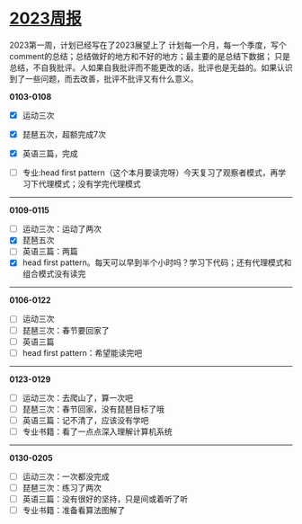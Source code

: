 # [2023周报](https://github.com/fanfan50/blog/issues/11)

2023第一周，计划已经写在了2023展望上了
计划每一个月，每一个季度，写个comment的总结；总结做好的地方和不好的地方；最主要的是总结下数据；
只是总结，不自我批评。人如果自我批评而不能更改的话，批评也是无益的。如果认识到了一些问题，而去改善，批评不批评又有什么意义。

**0103-0108**

- [x] 运动三次
- [x] 琵琶五次，超额完成7次
- [x] 英语三篇，完成
- [ ] 专业:head first pattern（这个本月要读完呀）今天复习了观察者模式，再学习下代理模式；没有学完代理模式




---

**0109-0115**

- [ ] 运动三次：运动了两次
- [x] 琵琶五次
- [ ] 英语三篇：两篇
- [x] head first pattern。每天可以早到半个小时吗？学习下代码；还有代理模式和组合模式没有读完

---

**0106-0122**

- [ ] 运动三次
- [ ] 琵琶三次：春节要回家了
- [ ] 英语三篇
- [ ] head first pattern：希望能读完吧

---

**0123-0129**

- [ ] 运动三次：去爬山了，算一次吧
- [ ] 琵琶三次：春节回家，没有琵琶目标了哦
- [ ] 英语三篇：记不清了，应该没有学吧
- [ ] 专业书籍：看了一点点深入理解计算机系统

---

**0130-0205**

- [ ] 运动三次：一次都没完成
- [ ] 琵琶三次：练习了两次
- [ ] 英语三篇：没有很好的坚持，只是间或着听了听
- [ ] 专业书籍：准备看算法图解了